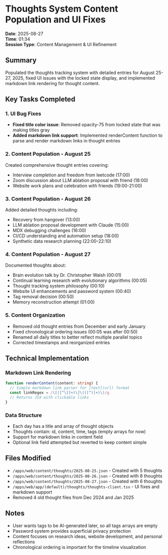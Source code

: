 # Thoughts System Content Population and UI Fixes

**Date**: 2025-08-27  
**Time**: 01:34  
**Session Type**: Content Management & UI Refinement

## Summary
Populated the thoughts tracking system with detailed entries for August 25-27, 2025, fixed UI issues with the locked state display, and implemented markdown link rendering for thought content.

## Key Tasks Completed

### 1. UI Bug Fixes
- **Fixed title color issue**: Removed opacity-75 from locked state that was making titles gray
- **Added markdown link support**: Implemented renderContent function to parse and render markdown links in thought entries

### 2. Content Population - August 25
Created comprehensive thought entries covering:
- Interview completion and freedom from leetcode (17:00)
- Zoom discussion about LLM ablation proposal with friend (18:00)
- Website work plans and celebration with friends (19:00-21:00)

### 3. Content Population - August 26
Added detailed thoughts including:
- Recovery from hangover (13:00)
- LLM ablation proposal development with Claude (15:00)
- MDX debugging challenges (16:00)
- CI/CD understanding and automation setup (18:00)
- Synthetic data research planning (22:00-22:10)

### 4. Content Population - August 27
Documented thoughts about:
- Brain evolution talk by Dr. Christopher Walsh (00:01)
- Continual learning research with evolutionary algorithms (00:05)
- Thought tracking system philosophy (00:10)
- Website UI enhancements and password system (00:40)
- Tag removal decision (00:50)
- Memory reconstruction attempt (01:00)

### 5. Content Organization
- Removed old thought entries from December and early January
- Fixed chronological ordering issues (00:05 was after 00:50)
- Renamed all daily titles to better reflect multiple parallel topics
- Corrected timestamps and reorganized entries

## Technical Implementation

### Markdown Link Rendering
```typescript
function renderContent(content: string) {
  // Simple markdown link parser for [text](url) format
  const linkRegex = /\[([^\]]+)\]\(([^)]+)\)/g
  // Returns JSX with clickable links
}
```

### Data Structure
- Each day has a title and array of thought objects
- Thoughts contain: id, content, time, tags (empty arrays for now)
- Support for markdown links in content field
- Optional link field attempted but reverted to keep content simple

## Files Modified
- `/apps/web/content/thoughts/2025-08-25.json` - Created with 5 thoughts
- `/apps/web/content/thoughts/2025-08-26.json` - Created with 8 thoughts  
- `/apps/web/content/thoughts/2025-08-27.json` - Created with 6 thoughts
- `/apps/web/app/(default)/thoughts/thoughts-client.tsx` - UI fixes and markdown support
- Removed 4 old thought files from Dec 2024 and Jan 2025

## Notes
- User wants tags to be AI-generated later, so all tags arrays are empty
- Password system provides superficial privacy protection
- Content focuses on research ideas, website development, and personal reflections
- Chronological ordering is important for the timeline visualization